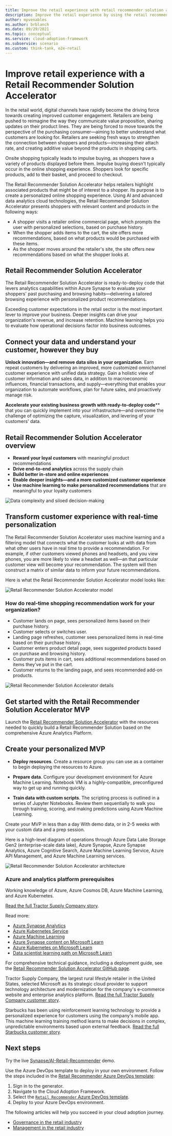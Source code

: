 ```yaml
---
title: Improve the retail experience with retail recommender solution accelerator
description: Improve the retail experience by using the retail recommender solution in Azure. This article shows you how to build out the solution accelerator.
author: mpvenables
ms.author: brblanch
ms.date: 09/29/2021
ms.topic: conceptual
ms.service: cloud-adoption-framework
ms.subservice: scenario
ms.custom: think-tank, e2e-retail
---
```


# Improve retail experience with a Retail Recommender Solution Accelerator

In the retail world, digital channels have rapidly become the driving force towards creating improved customer engagement. Retailers are being pushed to reimagine the way they communicate value proposition, sharing updates on their product lines. They are being forced to move towards the perspective of the purchasing consumer—aiming to better understand what customers are looking for. Retailers are seeking fresh ways to strengthen the connection between shoppers and products—increasing their attach rate, and creating additive value beyond the products in shopping carts.

Onsite shopping typically leads to impulse buying, as shoppers have a variety of products displayed before them. Impulse buying doesn't typically occur in the online shopping experience. Shoppers look for specific products, add to their basket, and proceed to checkout.

The Retail Recommender Solution Accelerator helps retailers highlight associated products that might be of interest to a shopper. Its purpose is to create a personalized online shopping experience. Using AI and advanced data analytics cloud technologies, the Retail Recommender Solution Accelerator presents shoppers with relevant content and products in the following ways:

- A shopper visits a retailer online commercial page, which prompts the user with personalized selections, based on purchase history.
- When the shopper adds items to the cart, the site offers more recommendations, based on what products would be purchased with these items.
- As the shopper moves around the retailer's site, the site offers new recommendations based on what the shopper looks at.

## Retail Recommender Solution Accelerator

The Retail Recommender Solution Accelerator is ready-to-deploy code that levers analytics capabilities within Azure Synapse to evaluate your shoppers' past purchasing and browsing habits—delivering a tailored browsing experience with personalized product recommendations.

Exceeding customer expectations in the retail sector is the most important lever to improve your business. Deeper insights can drive your organization's revenue, and increase retention. Machine learning helps you to evaluate how operational decisions factor into business outcomes.

## Connect your data and understand your customer, however they buy

**Unlock innovation—and remove data silos in your organization**. Earn repeat customers by delivering an improved, more customized omnichannel customer experience with unified data strategy. Gain a holistic view of customer information and sales data, in addition to macroeconomic influences, financial transactions, and supply—everything that enables your organization to automate workflows, plan for future sales, and proactively manage risk.

**Accelerate your existing business growth with ready-to-deploy code**** that you can quickly implement into your infrastructure—and overcome the challenge of optimizing the capture, visualization, and levering of your customers' data.

## Retail Recommender Solution Accelerator overview

- **Reward your loyal customers** with meaningful product recommendations
- **Drive end-to-end analytics** across the supply chain
- **Build better in-store and online experiences**
- **Enable deeper insights—and a more customized customer experience**
- **Use machine learning to make personalized recommendations** that are meaningful to your loyalty customers

![Data complexity and siloed decision-making](./media/data-complexity-siloed-decision-making.png)

## Transform customer experience with real-time personalization

The Retail Recommender Solution Accelerator uses machine learning and a filtering model that connects what the customer looks at with data from what other users have in real time to provide a recommendation. For example, if other customers viewed phones and headsets, and you view phones, you are more likely to view a headset as well—an that particular customer view will become your recommendation. The system will then construct a matrix of similar data to inform your future recommendations.

Here is what the Retail Recommender Solution Accelerator model looks like:

![Retail Recommender Solution Accelerator model](./media/retail-recommender-solution-model.png)

### How do real-time shopping recommendation work for your organization?

- Customer lands on page, sees personalized items based on their purchase history.
- Customer selects or switches user.
- Landing page refreshes, customer sees personalized items in real-time based on their purchase history.
- Customer enters product detail page, sees suggested products based on purchase and browsing history.
- Customer puts items in cart, sees additional recommendations based on items they’ve put in the cart.
- Customer returns to the landing page, and sees recommended add-on products.

![Retail Recommender Solution Accelerator details](./media/retail-recommender-solution-details.png)

## Get started with the Retail Recommender Solution Accelerator MVP

Launch the [Retail Recommender Solution Accelerator](https://github.com/microsoft/Azure-Synapse-Retail-Recommender-Solution-Accelerator) with the resources needed to quickly build a Retail Recommender Solution based on the comprehensive Azure Analytics Platform.

## Create your personalized MVP

- **Deploy resources**. Create a resource group you can use as a container to begin deploying the resources to Azure.

- **Prepare data**. Configure your development environment for Azure Machine Learning. Notebook VM is a highly-compatible, preconfigured way to get up and running quickly.

- **Train data with custom scripts**. The scripting process is outlined in a series of Jupyter Notebooks. Review them sequentially to walk you through training, scoring, and making predictions using Azure Machine Learning.

Create your MVP in less than a day With demo data, or in 2-5 weeks with your custom data and a prep session.

Here is a high-level diagram of operations through Azure Data Lake Storage Gen2 (enterprise-scale data lake), Azure Synapse, Azure Synapse Analytics, Azure Cognitive Search, Azure Machine Learning Service, Azure API Management, and Azure Machine Learning services.

![Retail Recommender Solution Accelerator architecture](./media/retail-recommender-solution-accelerator-architecture.png)

### Azure and analytics platform prerequisites

Working knowledge of Azure, Azure Cosmos DB, Azure Machine Learning, and Azure Kubernetes.

[Read the full Tractor Supply Company story](https://corporate.tractorsupply.com/newsroom/news-releases/news-releases-details/2020/Tractor-Supply-Company-To-Expand-Relationship-With-Microsoft/default.aspx).

Read more:

- [Azure Synapse Analytics](/azure/synapse-analytics/)
- [Azure Kubernetes Service](/azure/aks/)
- [Azure Machine Learning](/azure/machine-learning/overview-what-is-azure-ml)
- [Azure Synapse content on Microsoft Learn](/learn/browse/?terms=synapse)
- [Azure Kubernetes on Microsoft Learn](/learn/browse/?terms=kubernetes)
- [Data scientist learning path on Microsoft Learn](/learn/browse/?roles=data-scientist)

For comprehensive technical guidance, including a deployment guide, see the [Retail Recommender Solution Accelerator GitHub page](https://github.com/microsoft/Azure-Synapse-Retail-Recommender-Solution-Accelerator).

Tractor Supply Company, the largest rural lifestyle retailer in the United States, selected Microsoft as its strategic cloud provider to support technology architecture and modernization for the company's e-commerce website and enterprise analytics platform. [Read the full Tractor Supply Company customer story](https://corporate.tractorsupply.com/newsroom/news-releases/news-releases-details/2020/Tractor-Supply-Company-To-Expand-Relationship-With-Microsoft/default.aspx).

Starbucks has been using reinforcement learning technology to provide a personalized experience for customers using the company's mobile app. This machine learning training method learns to make decisions in complex, unpredictable environments based upon external feedback. [Read the full Starbucks customer story](https://news.microsoft.com/transform/starbucks-turns-to-technology-to-brew-up-a-more-personal-connection-with-its-customers/).

## Next steps

Try the live [Synapse/AI-Retail-Recommender](https://synapsefornextgenretail.azurewebsites.net/) demo.

Use the Azure DevOps template to deploy in your own environment. Follow the steps included in the [Retail Recommender Azure DevOps template](https://azuredevopsdemogenerator.azurewebsites.net/):

1. Sign in to the generator.
1. Navigate to the Cloud Adoption Framework.
1. Select the [`Retail Recommender` Azure DevOps template](https://azuredevopsdemogenerator.azurewebsites.net/).
1. Deploy to your Azure DevOps environment.

The following articles will help you succeed in your cloud adoption journey.

- [Governance in the retail industry](./govern.md)
- [Management in the retail industry](./manage.md)
